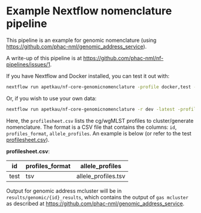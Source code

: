 # Example Nextflow nomenclature pipeline

This pipeline is an example for genomic nomenclature (using <https://github.com/phac-nml/genomic_address_service>).

A write-up of this pipeline is at <https://github.com/phac-nml/nf-pipelines/issues/1>.

If you have Nextflow and Docker installed, you can test it out with:

```bash
nextflow run apetkau/nf-core-genomicnomenclature -profile docker,test -r dev -latest --outdir results
```

Or, if you wish to use your own data:

```bash
nextflow run apetkau/nf-core-genomicnomenclature -r dev -latest -profile docker --input profilesheet.csv --outdir results
```

Here, the `profilesheet.csv` lists the cg/wgMLST profiles to cluster/generate nomenclature. The format is a CSV file that contains the columns: `id`, `profiles_format`, `allele_profiles`. An example is below (or refer to the test [profilesheet.csv](test_data/profilesheet.csv)).

**profilesheet.csv**:

| id | profiles_format | allele_profiles |
|---|---|---|
| test | tsv | allele_profiles.tsv |

Output for genomic address mcluster will be in `results/genomic/{id}_results`, which contains the output of `gas mcluster` as described at <https://github.com/phac-nml/genomic_address_service>.
